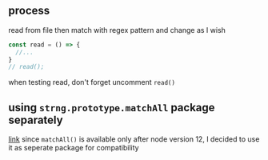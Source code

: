 ## process
read from file then match with regex pattern
and change as I wish

```js
const read = () => {
  //...
}
// read();
```
when testing read, don't forget uncomment `read()` 


## using `strng.prototype.matchAll` package separately
[link](https://www.npmjs.com/package/string.prototype.matchall)
since `matchAll()` is available only after node version 12, I decided to use it as seperate package for compatibility